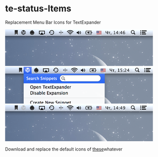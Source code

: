 te-status-Items
===============
Replacement Menu Bar Icons for TextExpander

<img src="https://github.com/skatrosh/te-status-items/blob/master/te-screens/TEStatusItemGraphite.png?raw=true" alt="alt text" width="480" height="119">
<img src="https://github.com/skatrosh/te-status-items/blob/master/te-screens/TEStatusItemSelected.png?raw=true" alt="alt text" width="480" height="119">
<img src="https://github.com/skatrosh/te-status-items/blob/master/te-screens/TEStatusItemDisabled.png?raw=true" alt="alt text" width="480" height="119">

Download and replace the default icons of [these](https://github.com/skatrosh/te-status-items/tree/master/status-items)whatever